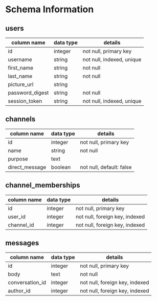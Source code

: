 # Schema Information

## users
column name     | data type | details
----------------|-----------|-----------------------
id              | integer   | not null, primary key
username        | string    | not null, indexed, unique
first_name      | string    | not null  
last_name       | string    | not null  
picture_url     | string    |   
password_digest | string    | not null
session_token   | string    | not null, indexed, unique


## channels
column name     | data type | details
----------------|-----------|-----------------------
id              | integer   | not null, primary key
name            | string    | not null
purpose         | text      |
direct_message  | boolean   | not null, default: false


## channel_memberships
column name     | data type | details
----------------|-----------|-----------------------
id              | integer   | not null, primary key
user_id         | integer   | not null, foreign key, indexed
channel_id      | integer   | not null, foreign key, indexed


## messages
column name     | data type | details
----------------|-----------|-----------------------
id              | integer   | not null, primary key
body            | text      | not null
conversation_id | integer   | not null, foreign key, indexed
author_id       | integer   | not null, foreign key, indexed
